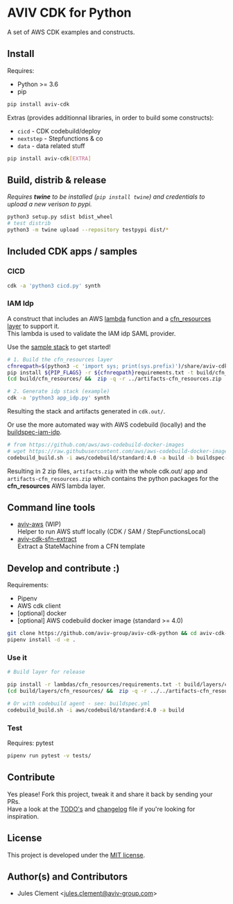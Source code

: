 # AVIV CDK for Python

A set of AWS CDK examples and constructs.

## Install

Requires:

- Python >= 3.6
- pip

```sh
pip install aviv-cdk
```

Extras (provides additionnal libraries, in order to build some constructs):

- `cicd` - CDK codebuild/deploy
- `nextstep` - Stepfunctions & co
- `data` - data related stuff

```sh
pip install aviv-cdk[EXTRA]
```

## Build, distrib & release

_Requires __twine__ to be installed (`pip install twine`) and credentials to upload a new verison to pypi._

```sh
python3 setup.py sdist bdist_wheel
# test distrib
python3 -m twine upload --repository testpypi dist/*
```

## Included CDK apps / samples

### CICD

```bash
cdk -a 'python3 cicd.py' synth
```

### IAM Idp

A construct that includes an AWS [lambda](lambdas/iam_idp/saml.py) function and a [cfn_resources layer](lambdas/cfn_resources/) to support it.  
This lambda is used to validate the IAM idp SAML provider.  

Use the [sample stack](app_idp.py) to get started!

```bash
# 1. Build the cfn_resources layer
cfnreqpath=$(python3 -c 'import sys; print(sys.prefix)')/share/aviv-cdk/cfn-resources/
pip install ${PIP_FLAGS} -r ${cfnreqpath}requirements.txt -t build/cfn_resources/
(cd build/cfn_resources/ &&  zip -q -r ../artifacts-cfn_resources.zip .)

# 2. Generate idp stack (example)
cdk -a 'python3 app_idp.py' synth
```

Resulting the stack and artifacts generated in `cdk.out/`.

Or use the more automated way with AWS codebuild (locally) and the [buildspec-iam-idp](buildspec-iam-idp.yml).

```bash
# from https://github.com/aws/aws-codebuild-docker-images
# wget https://raw.githubusercontent.com/aws/aws-codebuild-docker-images/master/local_builds/codebuild_build.sh
codebuild_build.sh -i aws/codebuild/standard:4.0 -a build -b buildspec-iam-idp.yml
```

Resulting in 2 zip files, `artifacts.zip` with the whole cdk.out/ app and `artifacts-cfn_resources.zip` which contains the python packages for the **cfn_resources** AWS lambda layer.


## Command line tools

- [aviv-aws](bin/aws_local.py) (WIP)  
  Helper to run AWS stuff locally (CDK / SAM / StepFunctionsLocal)
- [aviv-cdk-sfn-extract](bin/sfn_extract.py)  
  Extract a StateMachine from a CFN template

## Develop and contribute :)

Requirements:

- Pipenv
- AWS cdk client
- [optional] docker
- [optional] AWS codebuild docker image (standard >= 4.0)

```sh
git clone https://github.com/aviv-group/aviv-cdk-python && cd aviv-cdk-python
pipenv install -d -e .
```

### Use it

```sh
# Build layer for release

pip install -r lambdas/cfn_resources/requirements.txt -t build/layers/cfn_resources/
(cd build/layers/cfn_resources/ &&  zip -q -r ../../artifacts-cfn_resources.zip .)

# Or with codebuild agent - see: buildspec.yml
codebuild_build.sh -i aws/codebuild/standard:4.0 -a build
```

### Test

Requires: pytest

```sh
pipenv run pytest -v tests/
```

## Contribute

Yes please! Fork this project, tweak it and share it back by sending your PRs.  
Have a look at the [TODO's](TODO) and [changelog](CHANGELOG) file if you're looking for inspiration.

## License

This project is developed under the [MIT license](license).

## Author(s) and Contributors

- Jules Clement \<jules.clement@aviv-group.com>
